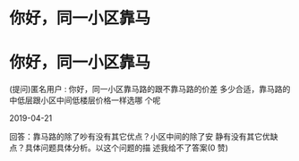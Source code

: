 # 你好，同一小区靠马

# 你好，同一小区靠马

(提问)匿名用户 : 你好，同一小区靠马路的跟不靠马路的价差 多少合适，靠马路的中低层跟小区中间低楼层价格一样选哪 个呢

2019-04-21

回答：靠马路的除了吵有没有其它优点？小区中间的除了安 静有没有其它优缺点？具体问题具体分析。以这个问题的描 述我给不了答案(0 赞)